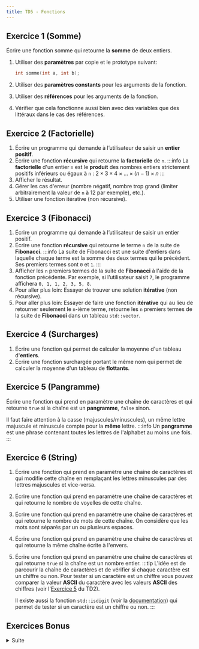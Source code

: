 ```yaml
---
title: TD5 - Fonctions
---
```


## Exercice 1 (Somme)

Écrire une fonction somme qui retourne la **somme** de deux entiers.

1. Utiliser des **paramètres** par copie et le prototype suivant:
    ```cpp
    int somme(int a, int b);
    ```

2. Utiliser des **paramètres constants** pour les arguments de la fonction.
3. Utiliser des **références** pour les arguments de la fonction.
4. Vérifier que cela fonctionne aussi bien avec des variables que des littéraux dans le cas des références.

## Exercice 2 (Factorielle)

1. Écrire un programme qui demande à l’utilisateur de saisir un **entier positif**.
2. Écrire une fonction **récursive** qui retourne la **factorielle** de `n`.
    :::info
    La **factorielle** d'un entier `n` est le **produit** des nombres entiers strictement positifs inférieurs ou égaux à `n` :
    $2 \times 3 \times 4 \times \dots \times (n-1) \times n$
    :::
3. Afficher le résultat.
4. Gérer les cas d'erreur (nombre négatif, nombre trop grand (limiter arbitrairement la valeur de `n` à 12 par exemple), etc.).
5. Utiliser une fonction itérative (non récursive).

## Exercice 3 (Fibonacci)

1. Écrire un programme qui demande à l’utilisateur de saisir un entier positif.
2. Écrire une fonction **récursive** qui retourne le terme `n` de la suite de **Fibonacci**.
    :::info
    La suite de Fibonacci est une suite d'entiers dans laquelle chaque terme est la somme des deux termes qui le précèdent. Ses premiers termes sont `0` et `1`.
    :::
3. Afficher les `n` premiers termes de la suite de **Fibonacci** à l'aide de la fonction précédente.
    Par exemple, si l’utilisateur saisit `7`, le programme affichera `0, 1, 1, 2, 3, 5, 8`.
4. Pour aller plus loin: Essayer de trouver une solution **itérative** (non récursive).
5. Pour aller plus loin: Essayer de faire une fonction **itérative** qui au lieu de retourner seulement le `n`-ième terme, retourne les `n` premiers termes de la suite de **Fibonacci** dans un tableau `std::vector`.


## Exercice 4 (Surcharges)

1. Écrire une fonction qui permet de calculer la moyenne d'un tableau d'**entiers**.
2. Écrire une fonction surchargée portant le même nom qui permet de calculer la moyenne d'un tableau de **flottants**.


## Exercice 5 (Pangramme)

Écrire une fonction qui prend en paramètre une chaîne de caractères et qui retourne `true` si la chaîne est un **pangramme**, `false` sinon.

Il faut faire attention à la casse (majuscules/minuscules), un même lettre majuscule et minuscule compte pour la **même** lettre.
:::info
Un **pangramme** est une phrase contenant toutes les lettres de l'alphabet au moins une fois.
:::

## Exercice 6 (String)

1. Écrire une fonction qui prend en paramètre une chaîne de caractères et qui modifie cette chaîne en remplaçant les lettres minuscules par des lettres majuscules et vice-versa.

2. Écrire une fonction qui prend en paramètre une chaîne de caractères et qui retourne le nombre de voyelles de cette chaîne.

3. Écrire une fonction qui prend en paramètre une chaîne de caractères et qui retourne le nombre de mots de cette chaîne. On considère que les mots sont séparés par un ou plusieurs espaces.

4. Écrire une fonction qui prend en paramètre une chaîne de caractères et qui retourne la même chaîne écrite à l'envers.

5. Écrire une fonction qui prend en paramètre une chaîne de caractères et qui retourne `true` si la chaîne est un nombre entier.
    :::tip
    L'idée est de parcourir la chaîne de caractères et de vérifier si chaque caractère est un chiffre ou non.
    Pour tester si un caractère est un chiffre vous pouvez comparer la valeur **ASCII** du caractère avec les valeurs **ASCII** des chiffres (voir l'[Exercice 5](./Variables#exercice-5-ascii) du TD2).

    Il existe aussi la fonction `std::isdigit` (voir la [documentation](https://en.cppreference.com/w/cpp/string/byte/isdigit)) qui permet de tester si un caractère est un chiffre ou non.
    :::


## Exercices Bonus

<details>

<summary>Suite</summary>

Écrire sous forme **récursive** les fonctions $U_n$ et $V_n$ conformément à la description suivante:

- $U_0 = 1$ et $U_{n+1} = 3U_n + 2V_n$
- $V_0 = 2$ et $V_{n+1} = 2V_n + U_n + 1$

Afficher les **dix** premiers termes de chacune des suites.

Vous devez obtenir les résultats suivants:

```
U0 = 1 et V0 = 2
U1 = 7 et V1 = 6
U2 = 33 et V2 = 20
U3 = 139 et V3 = 74
U4 = 565 et V4 = 288
U5 = 2271 et V5 = 1142
U6 = 9097 et V6 = 4556
U7 = 36403 et V7 = 18210
U8 = 145629 et V8 = 72824
U9 = 582535 et V9 = 291278
```

</details>
